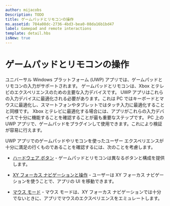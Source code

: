 ```yaml
---
author: mijacobs
Description: TODO
title: ゲームパッドとリモコンの操作
ms.assetid: 784a08dc-2736-4bd3-bea0-08da16b1bd47
label: Gamepad and remote interactions
template: detail.hbs
isNew: true
---
```


# ゲームパッドとリモコンの操作

ユニバーサル Windows プラットフォーム (UWP) アプリでは、ゲームパッドとリモコンの入力がサポートされます。 
ゲームパッドとリモコンは、Xbox とテレビのエクスペリエンスのための主要な入力デバイスです。 
UWP アプリはこれらの入力デバイスに最適化される必要があります。これは PC ではキーボードとマウスに最適化し、スマートフォンやタブレットではタッチ入力に最適化することと同様です。 
Xbox とテレビに最適化する場合には、アプリがこれらの入力デバイスで十分に機能することを確認することが最も重要なステップです。
PC 上の UWP アプリで、ゲームパッドをプラグインして使用できます。これにより検証が容易に行えます。

UWP アプリでのゲームパッドやリモコンを使ったユーザー エクスペリエンスが十分に満足の行くものであることを確認するには、次のことを考慮します。

* [ハードウェア ボタン](designing-for-tv.md#hardware-buttons)
             -
ゲームパッドとリモコンは異なるボタンと構成を提供します。

* [XY フォーカス ナビゲーションと操作](designing-for-tv.md#xy-focus-navigation-and-interaction)
             -
ユーザーは XY フォーカス ナビゲーションを使うことで、アプリの UI を移動できます。

* [マウス モード](designing-for-tv.md#mouse-mode)
             -
マウス モードは、XY フォーカス ナビゲーションでは十分でないときに、アプリでマウスのエクスペリエンスをエミュレートします。


<!--HONumber=May16_HO2-->


